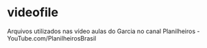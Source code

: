 # videofile
Arquivos utilizados nas vídeo aulas do Garcia no canal Planilheiros - YouTube.com/PlanilheirosBrasil
